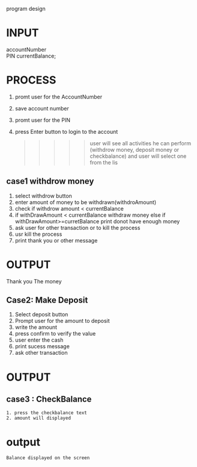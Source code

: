 
program design 

# INPUT                                              
                                    
accountNumber                               
PIN
currentBalance;

# PROCESS

1. promt user for the AccountNumber
2. save  account number
3. promt user for the PIN
4. press Enter button to login to the account 

     >>>>> user will see all activities he can perform (withdrow money, deposit money or checkbalance) and user will select one from the lis
     

## case1 withdrow money
  1. select withdrow button
  2. enter amount of money to be withdrawn(withdroAmount)
  3. check if withdrow amount < currentBalance
  4. if withDrawAmount < currentBalance  withdraw money else if withDrawAmount>=curretBalance print donot have enough money
  5. ask user for other transaction or to kill the process
  6. usr kill the process
  5. print thank you or other message 
  
 #  OUTPUT
  
  Thank you 
  The money
 
 ## Case2: Make Deposit
   1. Select deposit button
   2. Prompt user for the amount to deposit
   3. write the amount
   4. press confirm to verify the value 
   4. user enter the cash 
   5. print sucess message
   6. ask other transaction
   
   # OUTPUT 
   
   ## case3 : CheckBalance 
    1. press the checkbalance text 
    2. amount will displayed
    
   # output
    Balance displayed on the screen 
   

